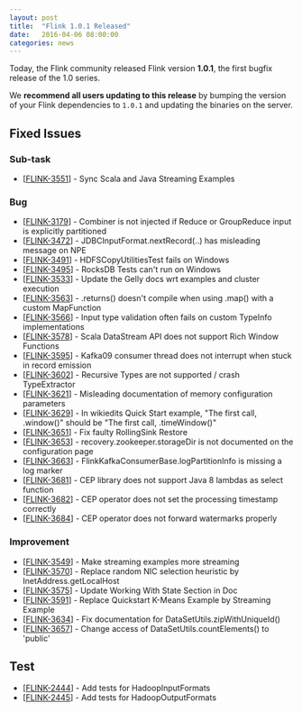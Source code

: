 ```yaml
---
layout: post
title:  "Flink 1.0.1 Released"
date:   2016-04-06 08:00:00
categories: news
---
```


Today, the Flink community released Flink version **1.0.1**, the first bugfix release of the 1.0 series.

We **recommend all users updating to this release** by bumping the version of your Flink dependencies to `1.0.1` and updating the binaries on the server.

## Fixed Issues

<h3>Sub-task</h3>
<ul>
<li>[<a href='https://issues.apache.org/jira/browse/FLINK-3551'>FLINK-3551</a>] -         Sync Scala and Java Streaming Examples
</li>
</ul>

<h3>Bug</h3>
<ul>
<li>[<a href='https://issues.apache.org/jira/browse/FLINK-3179'>FLINK-3179</a>] -         Combiner is not injected if Reduce or GroupReduce input is explicitly partitioned
</li>
<li>[<a href='https://issues.apache.org/jira/browse/FLINK-3472'>FLINK-3472</a>] -         JDBCInputFormat.nextRecord(..) has misleading message on NPE
</li>
<li>[<a href='https://issues.apache.org/jira/browse/FLINK-3491'>FLINK-3491</a>] -         HDFSCopyUtilitiesTest fails on Windows
</li>
<li>[<a href='https://issues.apache.org/jira/browse/FLINK-3495'>FLINK-3495</a>] -         RocksDB Tests can&#39;t run on Windows
</li>
<li>[<a href='https://issues.apache.org/jira/browse/FLINK-3533'>FLINK-3533</a>] -         Update the Gelly docs wrt examples and cluster execution
</li>
<li>[<a href='https://issues.apache.org/jira/browse/FLINK-3563'>FLINK-3563</a>] -         .returns() doesn&#39;t compile when using .map() with a custom MapFunction
</li>
<li>[<a href='https://issues.apache.org/jira/browse/FLINK-3566'>FLINK-3566</a>] -         Input type validation often fails on custom TypeInfo implementations
</li>
<li>[<a href='https://issues.apache.org/jira/browse/FLINK-3578'>FLINK-3578</a>] -         Scala DataStream API does not support Rich Window Functions
</li>
<li>[<a href='https://issues.apache.org/jira/browse/FLINK-3595'>FLINK-3595</a>] -         Kafka09 consumer thread does not interrupt when stuck in record emission
</li>
<li>[<a href='https://issues.apache.org/jira/browse/FLINK-3602'>FLINK-3602</a>] -         Recursive Types are not supported / crash TypeExtractor
</li>
<li>[<a href='https://issues.apache.org/jira/browse/FLINK-3621'>FLINK-3621</a>] -         Misleading documentation of memory configuration parameters
</li>
<li>[<a href='https://issues.apache.org/jira/browse/FLINK-3629'>FLINK-3629</a>] -         In wikiedits Quick Start example, &quot;The first call, .window()&quot; should be &quot;The first call, .timeWindow()&quot;
</li>
<li>[<a href='https://issues.apache.org/jira/browse/FLINK-3651'>FLINK-3651</a>] -         Fix faulty RollingSink Restore
</li>
<li>[<a href='https://issues.apache.org/jira/browse/FLINK-3653'>FLINK-3653</a>] -         recovery.zookeeper.storageDir is not documented on the configuration page
</li>
<li>[<a href='https://issues.apache.org/jira/browse/FLINK-3663'>FLINK-3663</a>] -         FlinkKafkaConsumerBase.logPartitionInfo is missing a log marker
</li>
<li>[<a href='https://issues.apache.org/jira/browse/FLINK-3681'>FLINK-3681</a>] -         CEP library does not support Java 8 lambdas as select function
</li>
<li>[<a href='https://issues.apache.org/jira/browse/FLINK-3682'>FLINK-3682</a>] -         CEP operator does not set the processing timestamp correctly
</li>
<li>[<a href='https://issues.apache.org/jira/browse/FLINK-3684'>FLINK-3684</a>] -         CEP operator does not forward watermarks properly
</li>
</ul>

<h3>Improvement</h3>
<ul>
<li>[<a href='https://issues.apache.org/jira/browse/FLINK-3549'>FLINK-3549</a>] -         Make streaming examples more streaming
</li>
<li>[<a href='https://issues.apache.org/jira/browse/FLINK-3570'>FLINK-3570</a>] -         Replace random NIC selection heuristic by InetAddress.getLocalHost
</li>
<li>[<a href='https://issues.apache.org/jira/browse/FLINK-3575'>FLINK-3575</a>] -         Update Working With State Section in Doc
</li>
<li>[<a href='https://issues.apache.org/jira/browse/FLINK-3591'>FLINK-3591</a>] -         Replace Quickstart K-Means Example by Streaming Example
</li>
<li>[<a href='https://issues.apache.org/jira/browse/FLINK-3634'>FLINK-3634</a>] -         Fix documentation for DataSetUtils.zipWithUniqueId()
</li>
<li>[<a href='https://issues.apache.org/jira/browse/FLINK-3657'>FLINK-3657</a>] -         Change access of DataSetUtils.countElements() to &#39;public&#39;
</li>
</ul>

<h2>Test</h2>
<ul>
<li>[<a href='https://issues.apache.org/jira/browse/FLINK-2444'>FLINK-2444</a>] -         Add tests for HadoopInputFormats
</li>
<li>[<a href='https://issues.apache.org/jira/browse/FLINK-2445'>FLINK-2445</a>] -         Add tests for HadoopOutputFormats
</li>
</ul>

